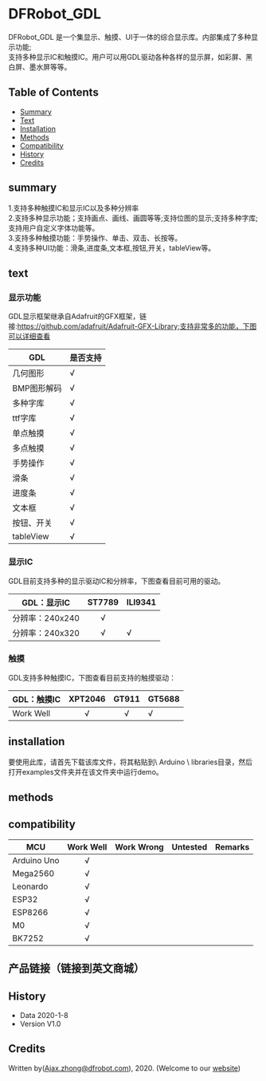 # DFRobot_GDL
DFRobot_GDL 是一个集显示、触摸、UI于一体的综合显示库。内部集成了多种显示功能;<br>
支持多种显示IC和触摸IC。用户可以用GDL驱动各种各样的显示屏，如彩屏、黑白屏、墨水屏等等。<br>

## Table of Contents
* [Summary](#summary)
* [Text](#text)
* [Installation](#installation)
* [Methods](#methods)
* [Compatibility](#compatibility)
* [History](#history)
* [Credits](#credits) 

## summary

1.支持多种触摸IC和显示IC以及多种分辨率<br>
2.支持多种显示功能；支持画点、画线、画圆等等;支持位图的显示;支持多种字库;支持用户自定义字体功能等。<br>
3.支持多种触摸功能：手势操作、单击、双击、长按等。<br>
4.支持多种UI功能：滑条,进度条,文本框,按钮,开关，tableView等。<br>

## text

### 显示功能<br>
GDL显示框架继承自Adafruit的GFX框架，链接:https://github.com/adafruit/Adafruit-GFX-Library;支持非常多的功能，下图可以详细查看<br>

GDL          | 是否支持 
-----------  | ------------
几何图形     |      √       |  
BMP图形解码  |      √       |  
多种字库     |      √       |
ttf字库      |      √       |
单点触摸     |      √       |
多点触摸     |      √       |
手势操作     |      √       |
滑条         |      √       |
进度条       |      √       | 
文本框       |      √       | 
按钮、开关   |      √       | 
tableView    |      √       |     

### 显示IC<br>

GDL目前支持多种的显示驱动IC和分辨率，下图查看目前可用的驱动。<br>

GDL：显示IC        | ST7789       | ILI9341   
------------------ | :----------: | ------------
分辨率：240x240    |      √       |               | 
分辨率：240x320    |      √       |      √        | 



### 触摸<br>
GDL支持多种触摸IC，下图查看目前支持的触摸驱动：<br>


GDL：触摸IC      |  XPT2046     |    GT911    |   GT5688
---------------- | :----------: | :----------:|------------
Work Well        |      √       |        √    |     √

## installation
要使用此库，请首先下载该库文件，将其粘贴到\ Arduino \ libraries目录，然后打开examples文件夹并在该文件夹中运行demo。<br>

## methods

## compatibility

MCU                | Work Well    | Work Wrong   | Untested    | Remarks
------------------ | :----------: | :----------: | :---------: | -----
Arduino Uno        |      √       |              |             | 
Mega2560           |      √       |              |             | 
Leonardo           |      √       |              |             | 
ESP32              |      √       |              |             | 
ESP8266            |      √       |              |             | 
M0                 |      √       |              |             |
BK7252             |      √       |              |             |

## 产品链接（链接到英文商城）

## History

- Data 2020-1-8
- Version V1.0

## Credits

Written by(Ajax.zhong@dfrobot.com), 2020. (Welcome to our [website](https://www.dfrobot.com/))


  
